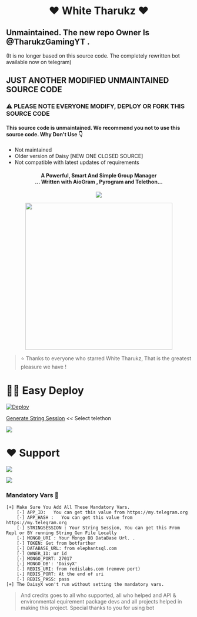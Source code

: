
<h1 align="center"><b>❤️ White Tharukz  ❤️</b></h1>

## Unmaintained. The new repo Owner Is @TharukzGamingYT . 
(It is no longer based on this source code. The completely rewritten bot available now on telegram)

## JUST ANOTHER MODIFIED UNMAINTAINED SOURCE CODE
### ⚠️ PLEASE NOTE EVERYONE MODIFY, DEPLOY OR FORK THIS SOURCE CODE
#### This source code is unmaintained. We recommend you not to use this source code. Why Don't Use 👇
- Not maintained
- Older version of Daisy [NEW ONE CLOSED SOURCE]
- Not compatible with latest updates of requirements


<h4 align="center">A Powerful, Smart And Simple Group Manager <br> ... Written with AioGram , Pyrogram and Telethon...</h4>
<p align='center'>
  <a href="https://www.python.org/" alt="made-with-python"> <img src="https://img.shields.io/badge/Made%20with-Python-1f425f.svg?style=flat-square&logo=python&color=blue" /> </a>

<p align="center"><a href="https://t.me/WhiteTharukzBots"><img src="https://telegra.ph/file/4aa8b52d79aa885a02115.jpg" width="400"></a></p>


> ⭐️ Thanks to everyone who starred White Tharukz, That is the greatest pleasure we have !


# 🏃‍♂️ Easy Deploy 
[![Deploy](https://www.herokucdn.com/deploy/button.svg)](https://heroku.com/deploy?template=https://github.com/TeamDaisyX/DaisyX.git)

[Generate String Session](https://replit.com/@SpEcHiDe/GenerateStringSession)  << Select telethon

<a href="https://www.youtube.com/watch?v=yar61k_hEHQ"><img src="https://img.shields.io/badge/How%20To-Deploy-red.svg?logo=Youtube"></a>

# ❤️ Support
<a href="https://t.me/WhiteTharukzBots"><img src="https://img.shields.io/badge/Join-Telegram%20Channel-red.svg?logo=Telegram"></a>

<a href="https://t.me/DaisyXupdates"><img src="https://img.shields.io/badge/Join-Telegram%20Group-blue.svg?logo=telegram"></a>

### Mandatory Vars 📒
```
[+] Make Sure You Add All These Mandatory Vars. 
    [-] APP_ID:   You can get this value from https://my.telegram.org
    [-] APP_HASH :   You can get this value from https://my.telegram.org
    [-] STRINGSESSION : Your String Session, You can get this From Repl or BY running String_Gen File Locally
    [-] MONGO_URI : Your Mongo DB DataBase Url. .
    [-] TOKEN: Get from botfarther
    [-] DATABASE_URL: from elephantsql.com
    [-] OWNER_ID: ur id
    [-] MONGO_PORT: 27017
    [-] MONGO_DB': 'DaisyX'
    [-] REDIS_URI: from redislabs.com (remove port)
    [-] REDIS_PORT: At the end of uri
    [-] REDIS_PASS: pass
[+] The DaisyX won't run without setting the mandatory vars.
```

> And credits goes to all who supported, all who helped and API & environmental equirement package devs and all projects helped in making this project.
> Special thanks to you for using bot
